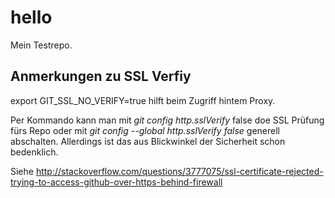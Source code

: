 hello
=====

Mein Testrepo.


Anmerkungen zu SSL Verfiy
--------------------------

export GIT_SSL_NO_VERIFY=true hilft beim Zugriff hintem Proxy.


Per Kommando kann man mit *git config http.sslVerify* false doe SSL Prüfung fürs Repo oder 
mit *git config --global http.sslVerify false* generell abschalten. Allerdings ist das aus Blickwinkel
der Sicherheit schon bedenklich.

Siehe http://stackoverflow.com/questions/3777075/ssl-certificate-rejected-trying-to-access-github-over-https-behind-firewall

